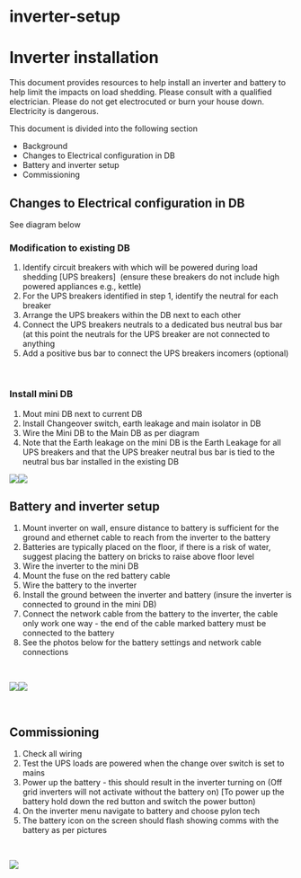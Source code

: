 # inverter-setup

# Inverter installation

This document provides resources to help install an inverter and battery to help limit the impacts on load shedding. Please consult with a qualified electrician. Please do not get electrocuted or burn your house down. Electricity is dangerous.

This document is divided into the following section

*   Background 
*   Changes to Electrical configuration in DB
*   Battery and inverter setup
*   Commissioning 

## Changes to Electrical configuration in DB

See diagram below

### Modification to existing DB

1.  Identify circuit breakers with which will be powered during load shedding \[UPS breakers\]  (ensure these breakers do not include high powered appliances e.g., kettle)
2.  For the UPS breakers identified in step 1, identify the neutral for each breaker
3.  Arrange the UPS breakers within the DB next to each other
4.  Connect the UPS breakers neutrals to a dedicated bus neutral bus bar (at this point the neutrals for the UPS breaker are not connected to anything
5.  Add a positive bus bar to connect the UPS breakers incomers (optional)

  
 

### Install mini DB

1.  Mout mini DB next to current DB
2.  Install Changeover switch, earth leakage and main isolator in DB
3.  Wire the Mini DB to the Main DB as per diagram
4.  Note that the Earth leakage on the mini DB is the Earth Leakage for all UPS breakers and that the UPS breaker neutral bus bar is tied to the neutral bus bar installed in the existing DB

![](https://lh4.googleusercontent.com/FQiI4cPj6Ddklp5J6_zF6xVipiZQtN7Uy135dqXwYBNBL5CXJARfuNR0EJxyz8AU_s8fQv9WQDhqUIA43FmUaQ1DkqAAMp0OyzChc4CFeZWeiyzZ7mtnnDqMIwDMKp3QWloiWQsf9YZvuk3mJi0)![](https://lh3.googleusercontent.com/uHqtJxdOjiVuA6jiuF_DoGsX78iT2JzcrXWCV7BYN6F58LrgOSc9pZBAVDzC8ceyT3fV3_91ExVGuhmUAkcTFAGZ4Qdq4ryD9sk8E5IwiJjEzY8nwxFKA5EqeyCjwP7FRViNvmWg0p9JxcrWH2k)

## Battery and inverter setup

1.  Mount inverter on wall, ensure distance to battery is sufficient for the ground and ethernet cable to reach from the inverter to the battery
2.  Batteries are typically placed on the floor, if there is a risk of water, suggest placing the battery on bricks to raise above floor level
3.  Wire the inverter to the mini DB
4.  Mount the fuse on the red battery cable
5.  Wire the battery to the inverter
6.  Install the ground between the inverter and battery (insure the inverter is connected to ground in the mini DB)
7.  Connect the network cable from the battery to the inverter, the cable only work one way - the end of the cable marked battery must be connected to the battery
8.  See the photos below for the battery settings and network cable connections

  
 

![](https://lh4.googleusercontent.com/cnfTBGkI73ZxgQrvb78ls7ulTP6HsQHgolku6zhOqtlZ-IOdeUXIx1-wcccBjd8TBkjZVBvBmSjZpc5DqvGzYS_Md-kcru0xde0E6r_qxE0qAfDwBUuAEV2PIocxLQuc1IBAA21IrXP1oXjP32s)![](https://lh3.googleusercontent.com/-CZUHnCdgMN96hot5WrJiugL1i0xm-vhnLno6yN2whox2GMCnfqX8FuMqGbiPKhLFT98M3X9iaPukyzilVLsHpG7bnHo1jQ7ip361Dm3e6nfwHTUV_oCdPlUb71apfSxco9XG56MarTzgA78SvU)

  
 

## Commissioning 

1.  Check all wiring 
2.  Test the UPS loads are powered when the change over switch is set to mains
3.  Power up the battery - this should result in the inverter turning on (Off grid inverters will not activate without the battery on) \[To power up the battery hold down the red button and switch the power button)
4.  On the inverter menu navigate to battery and choose pylon tech
5.  The battery icon on the screen should flash showing comms with the battery as per pictures

  
 

![](https://lh6.googleusercontent.com/5K5ZiXCsRB7bdVGJtOPAMLkUsw4_qj2twZSjxcflKXUFLCdADHYfdqv8YmRTBxIYSjDxcM192ToFfJZq0r3pulrJyjdb60kO2_sEB67HsiN-WODNdSN5YnVSFUFFJh2hMQLoBEXRBxNOdGjgKLs)
